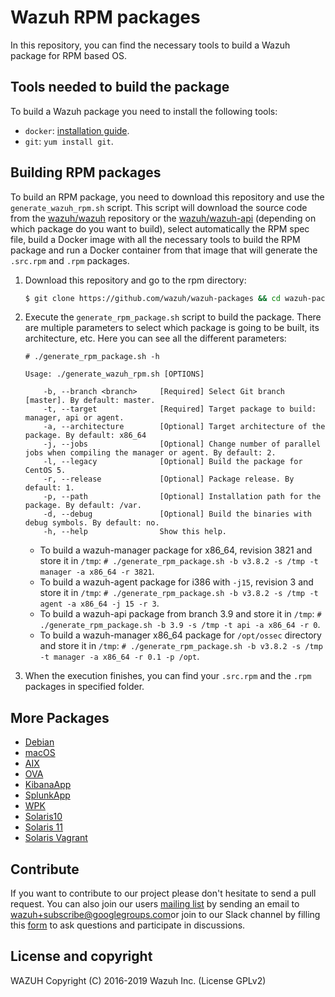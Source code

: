 Wazuh RPM packages
==================

In this repository, you can find the necessary tools to build a Wazuh package for RPM based OS.

## Tools needed to build the package

To build a Wazuh package you need to install the following tools:
  - `docker`: [installation guide](https://docs.docker.com/install/linux/docker-ce/centos/).
  - `git`: `yum install git`.

## Building RPM packages

To build an RPM package, you need to download this repository and use the `generate_wazuh_rpm.sh` script. This script will download the source code from the [wazuh/wazuh](https://github.com/wazuh/wazuh) repository or the [wazuh/wazuh-api](https://github.com/wazuh/wazuh-api) (depending on which package do you want to build), select automatically the RPM spec file, build a Docker image with all the necessary tools to build the RPM package and run a Docker container from that image that will generate the `.src.rpm` and `.rpm` packages.

1. Download this repository and go to the rpm directory:
    ```bash
    $ git clone https://github.com/wazuh/wazuh-packages && cd wazuh-packages/rpms
    ```

2. Execute the `generate_rpm_package.sh` script to build the package. There are multiple parameters to select which package is going to be built, its architecture, etc. Here you can see all the different parameters:
    ```shellsession
    # ./generate_rpm_package.sh -h

    Usage: ./generate_wazuh_rpm.sh [OPTIONS]

        -b, --branch <branch>     [Required] Select Git branch [master]. By default: master.
        -t, --target              [Required] Target package to build: manager, api or agent.
        -a, --architecture        [Optional] Target architecture of the package. By default: x86_64
        -j, --jobs                [Optional] Change number of parallel jobs when compiling the manager or agent. By default: 2.
        -l, --legacy              [Optional] Build the package for CentOS 5.
        -r, --release             [Optional] Package release. By default: 1.
        -p, --path                [Optional] Installation path for the package. By default: /var.
        -d, --debug               [Optional] Build the binaries with debug symbols. By default: no.
        -h, --help                Show this help.
    ```
    * To build a wazuh-manager package for x86_64, revision 3821 and store it in `/tmp`:
        `# ./generate_rpm_package.sh -b v3.8.2 -s /tmp -t manager -a x86_64 -r 3821`.
    * To build a wazuh-agent package for i386 with `-j15`, revision 3 and store it in `/tmp`:
        `# ./generate_rpm_package.sh -b v3.8.2 -s /tmp -t agent -a x86_64 -j 15 -r 3`.
    * To build a wazuh-api package from branch 3.9 and store it in `/tmp`:
        `# ./generate_rpm_package.sh -b 3.9 -s /tmp -t api -a x86_64 -r 0`.
    * To build a wazuh-manager x86_64 package for `/opt/ossec` directory and store it in `/tmp`:
        `# ./generate_rpm_package.sh -b v3.8.2 -s /tmp -t manager -a x86_64 -r 0.1 -p /opt`.
3. When the execution finishes, you can find your `.src.rpm` and the `.rpm` packages in specified folder.

## More Packages

- [Debian](/debs/README.md)
- [macOS](/macos/README.md)
- [AIX](/aix/README.md)
- [OVA](/ova/README.md)
- [KibanaApp](/wazuhapp/README.md)
- [SplunkApp](/splunkapp/README.md)
- [WPK](/wpk/README.md)
- [Solaris10](/solaris/solaris10/README.md)
- [Solaris 11](/solaris/solaris11/README.md)
- [Solaris Vagrant](/solaris/packer/README.md)


## Contribute

If you want to contribute to our project please don't hesitate to send a pull request. You can also join our users [mailing list](https://groups.google.com/d/forum/wazuh) by sending an email to [wazuh+subscribe@googlegroups.com](mailto:wazuh+subscribe@googlegroups.com)or join to our Slack channel by filling this [form](https://wazuh.com/community/join-us-on-slack/) to ask questions and participate in discussions.

## License and copyright

WAZUH
Copyright (C) 2016-2019 Wazuh Inc.  (License GPLv2)
